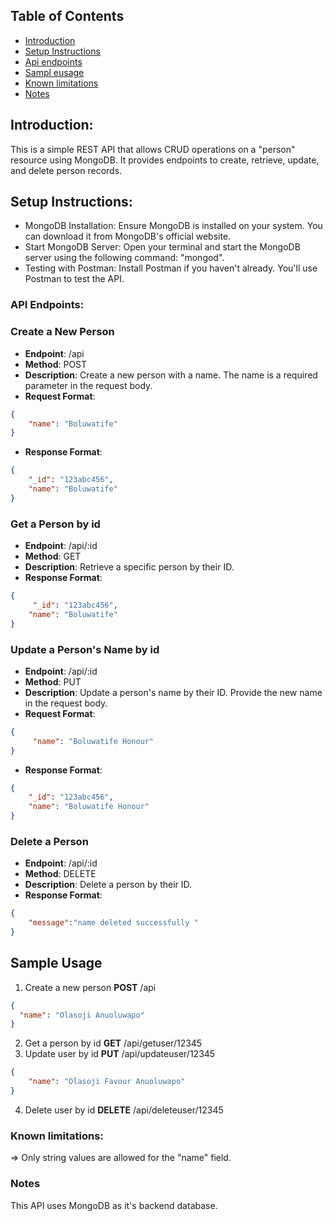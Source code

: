 ## Table of Contents
- [Introduction](Introduction)
- [Setup Instructions](#Setup-Instruction)
- [Api endpoints](#Api-endpoints)
- [Sampl eusage](#Sample-usage)
- [Known limitations](#Known-limitations)
- [Notes](Notes)
## Introduction:
This is a simple REST API that allows CRUD operations on a "person" resource using MongoDB. It provides endpoints to create, retrieve, update, and delete person records.
## Setup Instructions:
- MongoDB Installation: Ensure MongoDB is installed on your system. You can download it from MongoDB's official website.
- Start MongoDB Server: Open your terminal and start the MongoDB server using the following command: "mongod".
- Testing with Postman: Install Postman if you haven't already. You'll use Postman to test the API.
### API Endpoints:
 ### Create a New Person
- **Endpoint**: /api
- **Method**: POST
- **Description**: Create a new person with a name. The name is a required parameter in the request body.
- **Request Format**:
``` json
{
    "name": "Boluwatife"
}
```
- **Response Format**: 
``` json
{
    "_id": "123abc456",
    "name": "Boluwatife"
}
```
### Get a Person by id
- **Endpoint**: /api/:id
- **Method**: GET
- **Description**: Retrieve a specific person by their ID.
- **Response Format**:
``` json
{
     "_id": "123abc456",
    "name": "Boluwatife"
}
```
### Update a Person's Name by id
- **Endpoint**: /api/:id
- **Method**: PUT
- **Description**: Update a person's name by their ID. Provide the new name in the request body.
- **Request Format**: 
``` json
{
     "name": "Boluwatife Honour"
}
```
- **Response Format**: 
``` json
{
    "_id": "123abc456",
    "name": "Boluwatife Honour"
}
```
### Delete a Person
- **Endpoint**: /api/:id
- **Method**: DELETE
- **Description**: Delete a person by their ID.
- **Response Format**: 
``` json
{
    "message":"name deleted successfully "
}
```
## Sample Usage
1. Create a new person
**POST** /api
``` json
{
  "name": "Olasoji Anuoluwapo"
}
```
2. Get a person by id
**GET** /api/getuser/12345
3. Update user by id
**PUT** /api/updateuser/12345 
``` json
{
    "name": "Olasoji Favour Anuoluwapo"
}
```
4. Delete user by id
**DELETE** /api/deleteuser/12345 
### Known limitations: 
=> Only string values are allowed for the "name" field.
### Notes
This API uses MongoDB as it's backend database.